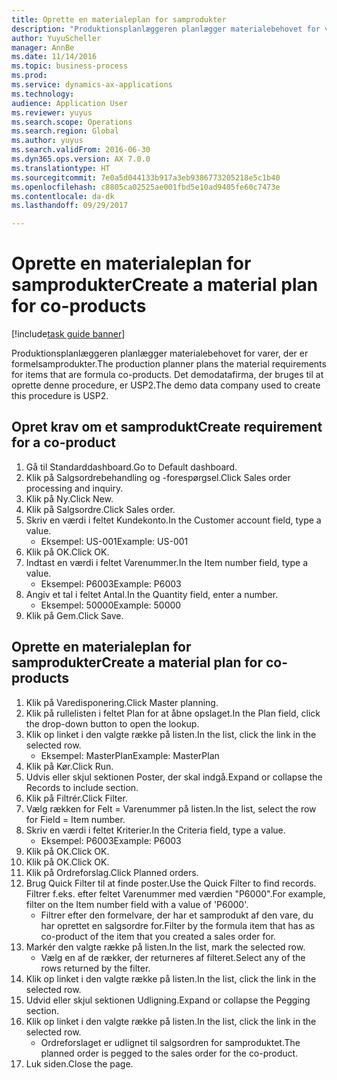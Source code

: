 ```yaml
--- 
title: Oprette en materialeplan for samprodukter
description: "Produktionsplanlæggeren planlægger materialebehovet for varer, der er formelsamprodukter."
author: YuyuScheller
manager: AnnBe
ms.date: 11/14/2016
ms.topic: business-process
ms.prod: 
ms.service: dynamics-ax-applications
ms.technology: 
audience: Application User
ms.reviewer: yuyus
ms.search.scope: Operations
ms.search.region: Global
ms.author: yuyus
ms.search.validFrom: 2016-06-30
ms.dyn365.ops.version: AX 7.0.0
ms.translationtype: HT
ms.sourcegitcommit: 7e0a5d044133b917a3eb9386773205218e5c1b40
ms.openlocfilehash: c8805ca02525ae001fbd5e10ad9405fe60c7473e
ms.contentlocale: da-dk
ms.lasthandoff: 09/29/2017

---
```

# <a name="create-a-material-plan-for-co-products"></a><span data-ttu-id="3ee7d-103">Oprette en materialeplan for samprodukter</span><span class="sxs-lookup"><span data-stu-id="3ee7d-103">Create a material plan for co-products</span></span>

[!include[task guide banner](../../includes/task-guide-banner.md)]

<span data-ttu-id="3ee7d-104">Produktionsplanlæggeren planlægger materialebehovet for varer, der er formelsamprodukter.</span><span class="sxs-lookup"><span data-stu-id="3ee7d-104">The production planner plans the material requirements for items that are formula co-products.</span></span> <span data-ttu-id="3ee7d-105">Det demodatafirma, der bruges til at oprette denne procedure, er USP2.</span><span class="sxs-lookup"><span data-stu-id="3ee7d-105">The demo data company used to create this procedure is USP2.</span></span>


## <a name="create-requirement-for-a-co-product"></a><span data-ttu-id="3ee7d-106">Opret krav om et samprodukt</span><span class="sxs-lookup"><span data-stu-id="3ee7d-106">Create requirement for a co-product</span></span>
1. <span data-ttu-id="3ee7d-107">Gå til Standarddashboard.</span><span class="sxs-lookup"><span data-stu-id="3ee7d-107">Go to Default dashboard.</span></span>
2. <span data-ttu-id="3ee7d-108">Klik på Salgsordrebehandling og -forespørgsel.</span><span class="sxs-lookup"><span data-stu-id="3ee7d-108">Click Sales order processing and inquiry.</span></span>
3. <span data-ttu-id="3ee7d-109">Klik på Ny.</span><span class="sxs-lookup"><span data-stu-id="3ee7d-109">Click New.</span></span>
4. <span data-ttu-id="3ee7d-110">Klik på Salgsordre.</span><span class="sxs-lookup"><span data-stu-id="3ee7d-110">Click Sales order.</span></span>
5. <span data-ttu-id="3ee7d-111">Skriv en værdi i feltet Kundekonto.</span><span class="sxs-lookup"><span data-stu-id="3ee7d-111">In the Customer account field, type a value.</span></span>
    * <span data-ttu-id="3ee7d-112">Eksempel: US-001</span><span class="sxs-lookup"><span data-stu-id="3ee7d-112">Example: US-001</span></span>  
6. <span data-ttu-id="3ee7d-113">Klik på OK.</span><span class="sxs-lookup"><span data-stu-id="3ee7d-113">Click OK.</span></span>
7. <span data-ttu-id="3ee7d-114">Indtast en værdi i feltet Varenummer.</span><span class="sxs-lookup"><span data-stu-id="3ee7d-114">In the Item number field, type a value.</span></span>
    * <span data-ttu-id="3ee7d-115">Eksempel: P6003</span><span class="sxs-lookup"><span data-stu-id="3ee7d-115">Example: P6003</span></span>  
8. <span data-ttu-id="3ee7d-116">Angiv et tal i feltet Antal.</span><span class="sxs-lookup"><span data-stu-id="3ee7d-116">In the Quantity field, enter a number.</span></span>
    * <span data-ttu-id="3ee7d-117">Eksempel: 50000</span><span class="sxs-lookup"><span data-stu-id="3ee7d-117">Example: 50000</span></span>  
9. <span data-ttu-id="3ee7d-118">Klik på Gem.</span><span class="sxs-lookup"><span data-stu-id="3ee7d-118">Click Save.</span></span>

## <a name="create-a-material-plan-for-co-products"></a><span data-ttu-id="3ee7d-119">Oprette en materialeplan for samprodukter</span><span class="sxs-lookup"><span data-stu-id="3ee7d-119">Create a material plan for co-products</span></span>
1. <span data-ttu-id="3ee7d-120">Klik på Varedisponering.</span><span class="sxs-lookup"><span data-stu-id="3ee7d-120">Click Master planning.</span></span>
2. <span data-ttu-id="3ee7d-121">Klik på rullelisten i feltet Plan for at åbne opslaget.</span><span class="sxs-lookup"><span data-stu-id="3ee7d-121">In the Plan field, click the drop-down button to open the lookup.</span></span>
3. <span data-ttu-id="3ee7d-122">Klik op linket i den valgte række på listen.</span><span class="sxs-lookup"><span data-stu-id="3ee7d-122">In the list, click the link in the selected row.</span></span>
    * <span data-ttu-id="3ee7d-123">Eksempel: MasterPlan</span><span class="sxs-lookup"><span data-stu-id="3ee7d-123">Example: MasterPlan</span></span>  
4. <span data-ttu-id="3ee7d-124">Klik på Kør.</span><span class="sxs-lookup"><span data-stu-id="3ee7d-124">Click Run.</span></span>
5. <span data-ttu-id="3ee7d-125">Udvis eller skjul sektionen Poster, der skal indgå.</span><span class="sxs-lookup"><span data-stu-id="3ee7d-125">Expand or collapse the Records to include section.</span></span>
6. <span data-ttu-id="3ee7d-126">Klik på Filtrér.</span><span class="sxs-lookup"><span data-stu-id="3ee7d-126">Click Filter.</span></span>
7. <span data-ttu-id="3ee7d-127">Vælg rækken for Felt = Varenummer på listen.</span><span class="sxs-lookup"><span data-stu-id="3ee7d-127">In the list, select the row for Field = Item number.</span></span>
8. <span data-ttu-id="3ee7d-128">Skriv en værdi i feltet Kriterier.</span><span class="sxs-lookup"><span data-stu-id="3ee7d-128">In the Criteria field, type a value.</span></span>
    * <span data-ttu-id="3ee7d-129">Eksempel: P6003</span><span class="sxs-lookup"><span data-stu-id="3ee7d-129">Example: P6003</span></span>  
9. <span data-ttu-id="3ee7d-130">Klik på OK.</span><span class="sxs-lookup"><span data-stu-id="3ee7d-130">Click OK.</span></span>
10. <span data-ttu-id="3ee7d-131">Klik på OK.</span><span class="sxs-lookup"><span data-stu-id="3ee7d-131">Click OK.</span></span>
11. <span data-ttu-id="3ee7d-132">Klik på Ordreforslag.</span><span class="sxs-lookup"><span data-stu-id="3ee7d-132">Click Planned orders.</span></span>
12. <span data-ttu-id="3ee7d-133">Brug Quick Filter til at finde poster.</span><span class="sxs-lookup"><span data-stu-id="3ee7d-133">Use the Quick Filter to find records.</span></span> <span data-ttu-id="3ee7d-134">Filtrer f.eks. efter feltet Varenummer med værdien "P6000".</span><span class="sxs-lookup"><span data-stu-id="3ee7d-134">For example, filter on the Item number field with a value of 'P6000'.</span></span>
    * <span data-ttu-id="3ee7d-135">Filtrer efter den formelvare, der har et samprodukt af den vare, du har oprettet en salgsordre for.</span><span class="sxs-lookup"><span data-stu-id="3ee7d-135">Filter by the formula item that has as co-product of the item that you created a sales order for.</span></span>  
13. <span data-ttu-id="3ee7d-136">Markér den valgte række på listen.</span><span class="sxs-lookup"><span data-stu-id="3ee7d-136">In the list, mark the selected row.</span></span>
    * <span data-ttu-id="3ee7d-137">Vælg en af de rækker, der returneres af filteret.</span><span class="sxs-lookup"><span data-stu-id="3ee7d-137">Select any of the rows returned by the filter.</span></span>  
14. <span data-ttu-id="3ee7d-138">Klik op linket i den valgte række på listen.</span><span class="sxs-lookup"><span data-stu-id="3ee7d-138">In the list, click the link in the selected row.</span></span>
15. <span data-ttu-id="3ee7d-139">Udvid eller skjul sektionen Udligning.</span><span class="sxs-lookup"><span data-stu-id="3ee7d-139">Expand or collapse the Pegging section.</span></span>
16. <span data-ttu-id="3ee7d-140">Klik op linket i den valgte række på listen.</span><span class="sxs-lookup"><span data-stu-id="3ee7d-140">In the list, click the link in the selected row.</span></span>
    * <span data-ttu-id="3ee7d-141">Ordreforslaget er udlignet til salgsordren for samproduktet.</span><span class="sxs-lookup"><span data-stu-id="3ee7d-141">The planned order is pegged to the sales order for the co-product.</span></span>  
17. <span data-ttu-id="3ee7d-142">Luk siden.</span><span class="sxs-lookup"><span data-stu-id="3ee7d-142">Close the page.</span></span>


